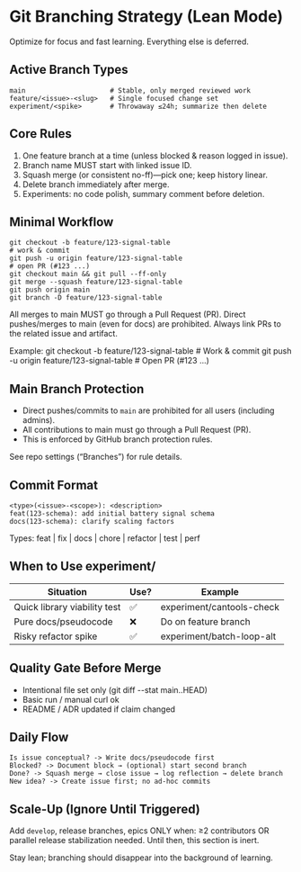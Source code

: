 # Git Branching Strategy (Lean Mode)

Optimize for focus and fast learning. Everything else is deferred.

## Active Branch Types
```
main                     # Stable, only merged reviewed work
feature/<issue>-<slug>   # Single focused change set
experiment/<spike>       # Throwaway ≤24h; summarize then delete
```

## Core Rules
1. One feature branch at a time (unless blocked & reason logged in issue).
2. Branch name MUST start with linked issue ID.
3. Squash merge (or consistent no-ff)—pick one; keep history linear.
4. Delete branch immediately after merge.
5. Experiments: no code polish, summary comment before deletion.

## Minimal Workflow
```
git checkout -b feature/123-signal-table
# work & commit
git push -u origin feature/123-signal-table
# open PR (#123 ...)
git checkout main && git pull --ff-only
git merge --squash feature/123-signal-table
git push origin main
git branch -D feature/123-signal-table
```
All merges to main MUST go through a Pull Request (PR).
Direct pushes/merges to main (even for docs) are prohibited.
Always link PRs to the related issue and artifact.

Example:
git checkout -b feature/123-signal-table # Work & commit
git push -u origin feature/123-signal-table # Open PR (#123 ...)

## Main Branch Protection

- Direct pushes/commits to `main` are prohibited for all users (including admins).
- All contributions to main must go through a Pull Request (PR).
- This is enforced by GitHub branch protection rules.

See repo settings (“Branches”) for rule details.


## Commit Format
```
<type>(<issue>-<scope>): <description>
feat(123-schema): add initial battery signal schema
docs(123-schema): clarify scaling factors
```
Types: feat | fix | docs | chore | refactor | test | perf

## When to Use experiment/
| Situation | Use? | Example |
|-----------|------|---------|
| Quick library viability test | ✅ | experiment/cantools-check |
| Pure docs/pseudocode | ❌ | Do on feature branch |
| Risky refactor spike | ✅ | experiment/batch-loop-alt |

## Quality Gate Before Merge
* Intentional file set only (git diff --stat main..HEAD)
* Basic run / manual curl ok
* README / ADR updated if claim changed

## Daily Flow
```
Is issue conceptual? -> Write docs/pseudocode first
Blocked? -> Document block → (optional) start second branch
Done? -> Squash merge → close issue → log reflection → delete branch
New idea? -> Create issue first; no ad-hoc commits
```

## Scale-Up (Ignore Until Triggered)
Add `develop`, release branches, epics ONLY when: ≥2 contributors OR parallel release stabilization needed. Until then, this section is inert.

Stay lean; branching should disappear into the background of learning.
